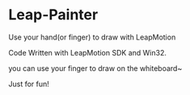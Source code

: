 # Leap-Painter
Use your hand(or finger) to draw with LeapMotion

Code Written with LeapMotion SDK and Win32.

you can use your finger to draw on the whiteboard~

Just for fun!
